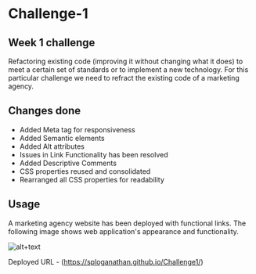 # Challenge-1

## Week 1 challenge

Refactoring existing code (improving it without changing what it does) to meet a certain set of standards or to implement a new technology.
For this particular challenge we need to refract the existing code of a marketing agency.

## Changes done

- Added Meta tag for responsiveness
- Added Semantic elements
- Added Alt attributes
- Issues in Link Functionality has been resolved
- Added Descriptive Comments
- CSS properties reused and consolidated
- Rearranged all CSS properties for readability

## Usage

A marketing agency website has been deployed with functional links.
The following image shows web application's appearance and functionality.

![alt+text](./assets/images/screenshot/screenshot.png)

Deployed URL - (<https://sploganathan.github.io/Challenge1/>)
